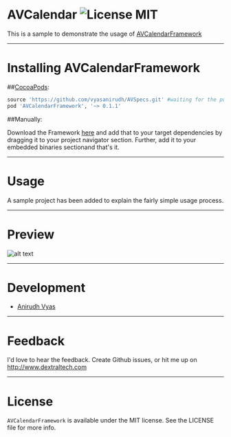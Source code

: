 # AVCalendar ![License MIT](https://go-shields.herokuapp.com/license-MIT-blue.png)
This is a sample to demonstrate the usage of [AVCalendarFramework](https://github.com/vyasanirudh/AVCalendarFramework/archive/master.zip)

---
# Installing AVCalendarFramework

##[CocoaPods](https://github.com/cocoapods/cocoapods):

```Ruby
source 'https://github.com/vyasanirudh/AVSpecs.git' #waiting for the push to pods' trunk, till then add this source to your pod file.
pod 'AVCalendarFramework', '~> 0.1.1'
```

##Manually:

Download the Framework [here](https://github.com/vyasanirudh/AVCalendarFramework/archive/master.zip) and add that to your target dependencies by dragging it to your project navigator section. Further, add it to your embedded binaries sectionand that's it.

---

# Usage

A sample project has been added to explain the fairly simple usage process.

---
# Preview

![alt text](https://raw.githubusercontent.com/vyasanirudh/AVCalendar/master/AVCalendarSample/AVCalendarSample/Screenshot.png)

---

# Development

* [Anirudh Vyas](https://github.com/vyasanirudh)

---

# Feedback
I'd love to hear the feedback. Create Github issues, or hit me up on http://www.dextraltech.com

---

# License
`AVCalendarFramework` is available under the MIT license. See the LICENSE file for more info.
